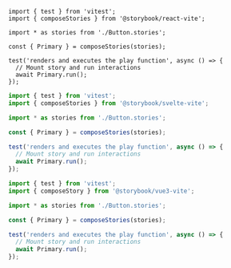 ```tsx filename="Button.test.tsx" renderer="react" language="ts"
import { test } from 'vitest';
import { composeStories } from '@storybook/react-vite';

import * as stories from './Button.stories';

const { Primary } = composeStories(stories);

test('renders and executes the play function', async () => {
  // Mount story and run interactions
  await Primary.run();
});
```

```ts filename="Button.test.ts" renderer="svelte" language="ts"
import { test } from 'vitest';
import { composeStories } from '@storybook/svelte-vite';

import * as stories from './Button.stories';

const { Primary } = composeStories(stories);

test('renders and executes the play function', async () => {
  // Mount story and run interactions
  await Primary.run();
});
```

```ts filename="Button.test.ts" renderer="vue" language="ts"
import { test } from 'vitest';
import { composeStory } from '@storybook/vue3-vite';

import * as stories from './Button.stories';

const { Primary } = composeStories(stories);

test('renders and executes the play function', async () => {
  // Mount story and run interactions
  await Primary.run();
});
```
